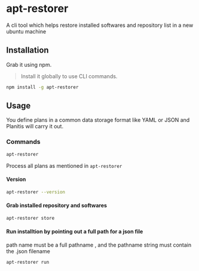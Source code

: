 # apt-restorer
A cli tool which helps restore installed softwares and repository list in a new ubuntu machine


## Installation

Grab it using npm.
> Install it globally to use CLI commands.

```bash
npm install -g apt-restorer
```

## Usage

You define plans in a common data storage format like YAML or JSON and Planitis will carry it out.

### Commands ##

```bash
apt-restorer
```
Process all plans as mentioned in `apt-restorer`
#### Version
```bash
apt-restorer --version
```
#### Grab installed repository and softwares
```bash
apt-restorer store
```
#### Run installtion by pointing out a full path for a json file
path name must be a full pathname , and the pathname string must contain the .json filename
```bash
apt-restorer run
```